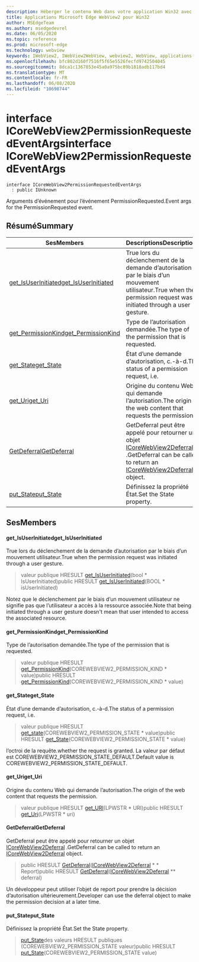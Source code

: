 ```yaml
---
description: Héberger le contenu Web dans votre application Win32 avec le contrôle Microsoft Edge WebView2
title: Applications Microsoft Edge WebView2 pour Win32
author: MSEdgeTeam
ms.author: msedgedevrel
ms.date: 06/05/2020
ms.topic: reference
ms.prod: microsoft-edge
ms.technology: webview
keywords: IWebView2, IWebView2WebView, webview2, WebView, applications Win32, Win32, Edge, ICoreWebView2, ICoreWebView2Controller, contrôle de navigateur, html Edge
ms.openlocfilehash: bfc802d160f7516f5f65e5526fecfd9742504045
ms.sourcegitcommit: 8dca1c1367853e45a0a975bc89b1818adb117bd4
ms.translationtype: MT
ms.contentlocale: fr-FR
ms.lasthandoff: 06/08/2020
ms.locfileid: "10698744"
---
```

# <span data-ttu-id="b5517-104">interface ICoreWebView2PermissionRequestedEventArgs</span><span class="sxs-lookup"><span data-stu-id="b5517-104">interface ICoreWebView2PermissionRequestedEventArgs</span></span> 

```
interface ICoreWebView2PermissionRequestedEventArgs
  : public IUnknown
```

<span data-ttu-id="b5517-105">Arguments d’événement pour l’événement PermissionRequested.</span><span class="sxs-lookup"><span data-stu-id="b5517-105">Event args for the PermissionRequested event.</span></span>

## <span data-ttu-id="b5517-106">Résumé</span><span class="sxs-lookup"><span data-stu-id="b5517-106">Summary</span></span>

 <span data-ttu-id="b5517-107">Ses</span><span class="sxs-lookup"><span data-stu-id="b5517-107">Members</span></span>                        | <span data-ttu-id="b5517-108">Descriptions</span><span class="sxs-lookup"><span data-stu-id="b5517-108">Descriptions</span></span>
--------------------------------|---------------------------------------------
[<span data-ttu-id="b5517-109">get_IsUserInitiated</span><span class="sxs-lookup"><span data-stu-id="b5517-109">get_IsUserInitiated</span></span>](#get_isuserinitiated) | <span data-ttu-id="b5517-110">True lors du déclenchement de la demande d’autorisation par le biais d’un mouvement utilisateur.</span><span class="sxs-lookup"><span data-stu-id="b5517-110">True when the permission request was initiated through a user gesture.</span></span>
[<span data-ttu-id="b5517-111">get_PermissionKind</span><span class="sxs-lookup"><span data-stu-id="b5517-111">get_PermissionKind</span></span>](#get_permissionkind) | <span data-ttu-id="b5517-112">Type de l’autorisation demandée.</span><span class="sxs-lookup"><span data-stu-id="b5517-112">The type of the permission that is requested.</span></span>
[<span data-ttu-id="b5517-113">get_State</span><span class="sxs-lookup"><span data-stu-id="b5517-113">get_State</span></span>](#get_state) | <span data-ttu-id="b5517-114">État d’une demande d’autorisation, c.-à-d.</span><span class="sxs-lookup"><span data-stu-id="b5517-114">The status of a permission request, i.e.</span></span>
[<span data-ttu-id="b5517-115">get_Uri</span><span class="sxs-lookup"><span data-stu-id="b5517-115">get_Uri</span></span>](#get_uri) | <span data-ttu-id="b5517-116">Origine du contenu Web qui demande l’autorisation.</span><span class="sxs-lookup"><span data-stu-id="b5517-116">The origin of the web content that requests the permission.</span></span>
[<span data-ttu-id="b5517-117">GetDeferral</span><span class="sxs-lookup"><span data-stu-id="b5517-117">GetDeferral</span></span>](#getdeferral) | <span data-ttu-id="b5517-118">GetDeferral peut être appelé pour retourner un objet [ICoreWebView2Deferral](icorewebview2deferral.md) .</span><span class="sxs-lookup"><span data-stu-id="b5517-118">GetDeferral can be called to return an [ICoreWebView2Deferral](icorewebview2deferral.md) object.</span></span>
[<span data-ttu-id="b5517-119">put_State</span><span class="sxs-lookup"><span data-stu-id="b5517-119">put_State</span></span>](#put_state) | <span data-ttu-id="b5517-120">Définissez la propriété État.</span><span class="sxs-lookup"><span data-stu-id="b5517-120">Set the State property.</span></span>

## <span data-ttu-id="b5517-121">Ses</span><span class="sxs-lookup"><span data-stu-id="b5517-121">Members</span></span>

#### <span data-ttu-id="b5517-122">get_IsUserInitiated</span><span class="sxs-lookup"><span data-stu-id="b5517-122">get_IsUserInitiated</span></span> 

<span data-ttu-id="b5517-123">True lors du déclenchement de la demande d’autorisation par le biais d’un mouvement utilisateur.</span><span class="sxs-lookup"><span data-stu-id="b5517-123">True when the permission request was initiated through a user gesture.</span></span>

> <span data-ttu-id="b5517-124">valeur publique HRESULT [get_IsUserInitiated](#get_isuserinitiated)(bool \* IsUserInitiated)</span><span class="sxs-lookup"><span data-stu-id="b5517-124">public HRESULT [get_IsUserInitiated](#get_isuserinitiated)(BOOL \* isUserInitiated)</span></span>

<span data-ttu-id="b5517-125">Notez que le déclenchement par le biais d’un mouvement utilisateur ne signifie pas que l’utilisateur a accès à la ressource associée.</span><span class="sxs-lookup"><span data-stu-id="b5517-125">Note that being initiated through a user gesture doesn't mean that user intended to access the associated resource.</span></span>

#### <span data-ttu-id="b5517-126">get_PermissionKind</span><span class="sxs-lookup"><span data-stu-id="b5517-126">get_PermissionKind</span></span> 

<span data-ttu-id="b5517-127">Type de l’autorisation demandée.</span><span class="sxs-lookup"><span data-stu-id="b5517-127">The type of the permission that is requested.</span></span>

> <span data-ttu-id="b5517-128">valeur publique HRESULT [get_PermissionKind](#get_permissionkind)(COREWEBVIEW2_PERMISSION_KIND \* value)</span><span class="sxs-lookup"><span data-stu-id="b5517-128">public HRESULT [get_PermissionKind](#get_permissionkind)(COREWEBVIEW2_PERMISSION_KIND \* value)</span></span>

#### <span data-ttu-id="b5517-129">get_State</span><span class="sxs-lookup"><span data-stu-id="b5517-129">get_State</span></span> 

<span data-ttu-id="b5517-130">État d’une demande d’autorisation, c.-à-d.</span><span class="sxs-lookup"><span data-stu-id="b5517-130">The status of a permission request, i.e.</span></span>

> <span data-ttu-id="b5517-131">valeur publique HRESULT [get_state](#get_state)(COREWEBVIEW2_PERMISSION_STATE \* value)</span><span class="sxs-lookup"><span data-stu-id="b5517-131">public HRESULT [get_State](#get_state)(COREWEBVIEW2_PERMISSION_STATE \* value)</span></span>

<span data-ttu-id="b5517-132">l’octroi de la requête.</span><span class="sxs-lookup"><span data-stu-id="b5517-132">whether the request is granted.</span></span> <span data-ttu-id="b5517-133">La valeur par défaut est COREWEBVIEW2_PERMISSION_STATE_DEFAULT.</span><span class="sxs-lookup"><span data-stu-id="b5517-133">Default value is COREWEBVIEW2_PERMISSION_STATE_DEFAULT.</span></span>

#### <span data-ttu-id="b5517-134">get_Uri</span><span class="sxs-lookup"><span data-stu-id="b5517-134">get_Uri</span></span> 

<span data-ttu-id="b5517-135">Origine du contenu Web qui demande l’autorisation.</span><span class="sxs-lookup"><span data-stu-id="b5517-135">The origin of the web content that requests the permission.</span></span>

> <span data-ttu-id="b5517-136">valeur publique HRESULT [get_URI](#get_uri)(LPWSTR \* URI)</span><span class="sxs-lookup"><span data-stu-id="b5517-136">public HRESULT [get_Uri](#get_uri)(LPWSTR \* uri)</span></span>

#### <span data-ttu-id="b5517-137">GetDeferral</span><span class="sxs-lookup"><span data-stu-id="b5517-137">GetDeferral</span></span> 

<span data-ttu-id="b5517-138">GetDeferral peut être appelé pour retourner un objet [ICoreWebView2Deferral](icorewebview2deferral.md) .</span><span class="sxs-lookup"><span data-stu-id="b5517-138">GetDeferral can be called to return an [ICoreWebView2Deferral](icorewebview2deferral.md) object.</span></span>

> <span data-ttu-id="b5517-139">public HRESULT [GetDeferral](#getdeferral)([ICoreWebView2Deferral](icorewebview2deferral.md) \* \* Report)</span><span class="sxs-lookup"><span data-stu-id="b5517-139">public HRESULT [GetDeferral](#getdeferral)([ICoreWebView2Deferral](icorewebview2deferral.md) \*\* deferral)</span></span>

<span data-ttu-id="b5517-140">Un développeur peut utiliser l’objet de report pour prendre la décision d’autorisation ultérieurement.</span><span class="sxs-lookup"><span data-stu-id="b5517-140">Developer can use the deferral object to make the permission decision at a later time.</span></span>

#### <span data-ttu-id="b5517-141">put_State</span><span class="sxs-lookup"><span data-stu-id="b5517-141">put_State</span></span> 

<span data-ttu-id="b5517-142">Définissez la propriété État.</span><span class="sxs-lookup"><span data-stu-id="b5517-142">Set the State property.</span></span>

> <span data-ttu-id="b5517-143">[put_State](#put_state)des valeurs HRESULT publiques (COREWEBVIEW2_PERMISSION_STATE valeur)</span><span class="sxs-lookup"><span data-stu-id="b5517-143">public HRESULT [put_State](#put_state)(COREWEBVIEW2_PERMISSION_STATE value)</span></span>

